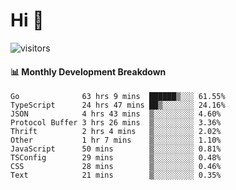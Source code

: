 # Hi 👋
 
![visitors](https://visitor-badge.glitch.me/badge?page_id=sorcererxw.sorcererx)

#### 📊 Monthly Development Breakdown

<!--START_SECTION:waka-->
```text
Go              63 hrs 9 mins  ██████▒░░░ 61.55%
TypeScript      24 hrs 47 mins ██▒░░░░░░░ 24.16%
JSON            4 hrs 43 mins  ▒░░░░░░░░░ 4.60%
Protocol Buffer 3 hrs 26 mins  ▒░░░░░░░░░ 3.36%
Thrift          2 hrs 4 mins   ▒░░░░░░░░░ 2.02%
Other           1 hr 7 mins    ▒░░░░░░░░░ 1.10%
JavaScript      50 mins        ▒░░░░░░░░░ 0.81%
TSConfig        29 mins        ▒░░░░░░░░░ 0.48%
CSS             28 mins        ▒░░░░░░░░░ 0.46%
Text            21 mins        ▒░░░░░░░░░ 0.35%
```
<!--END_SECTION:waka-->
